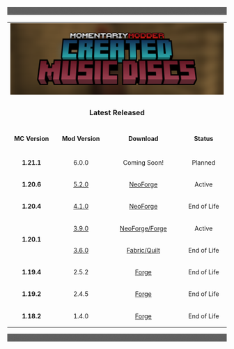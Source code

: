 <p><img src="https://raw.githubusercontent.com/MomentariyModder/branding/main/sites/site/line.png" alt="" /></p>
<table><tbody>
    <tr>
        <td colspan="5"><img src="https://raw.githubusercontent.com/MomentariyModder/branding/main/sites/projects-banner/cmd.png" width="100%"></td>
    </tr>
    <tr>
        <td colspan="5"><h3 align="center">Latest Released</h3></td>
    </tr>
    <tr>
        <td><h4 align="center">MC Version</h4></td>
        <td><h4 align="center">Mod Version</h4></td>
        <td colspan="2"><h4 align="center">Download</h4></td>
		<td><h4 align="center">Status</h4></td>
    </tr>
	<tr>
        <td><p align="center"><b>1.21.1</b></p></td>
        <td><p align="center">6.0.0</p></td>
        <td colspan="2"><p align="center">Coming Soon!</p></td>
        <td><p align="center">Planned</p></td>
    </tr>
	<tr>
        <td><p align="center"><b>1.20.6</b></p></td>
        <td><p align="center"><a href="https://momentariymodder.xyz/blog/cmd-3.9.0-5.2.0">5.2.0</a></p></td>
        <td colspan="2"><p align="center"><a href="https://github.com/MomentariyModder/release/blob/main/supported/created_music_discs/neoforge/1.20.6/%5BNeoForge%201.20.6%5DCreated%20Music%20Discs%5B5.2.0%5D.jar">NeoForge</a></p></td>
        <td><p align="center">Active</p></td>
    </tr>
	<tr>
        <td><p align="center"><b>1.20.4</b></p></td>
        <td><p align="center"><a href="https://momentariymodder.xyz/blog/cmd-3.7.0-4.1.0">4.1.0</a></p></td>
        <td colspan="2"><p align="center"><a href="https://github.com/MomentariyModder/release/blob/main/supported/created_music_discs/neoforge/1.20.4/%5BNeoForge%201.20.4%5DCreated%20Music%20Discs%5B4.1.0%5D.jar">NeoForge</a></p></td>
        <td><p align="center">End of Life</p></td>
    </tr>
    <tr>
        <td rowspan="2"><p align="center"><b>1.20.1</b></p></td>
        <td><p align="center"><a href="https://momentariymodder.xyz/blog/cmd-3.9.0-5.2.0">3.9.0</a></p></td>
        <td colspan="2"><p align="center"><a href="https://github.com/MomentariyModder/release/blob/main/supported/created_music_discs/forge/1.20.1/%5BNeoLexForge%201.20.1%5DCreated%20Music%20Discs%5B3.9.0%5D.jar">NeoForge/Forge</a></p></td>
        <td><p align="center">Active</p></td>
    </tr>
	<tr>
        <td><p align="center"><a href="https://momentariymodder.xyz/blog/cmd-3.6.0">3.6.0</a></p></td>
        <td colspan="2"><p align="center"><a href="https://github.com/MomentariyModder/release/blob/main/supported/created_music_discs/fabric/1.20.1/%5BFabricQuilt%201.20.1%5DCreated%20Music%20Discs%5B3.6.0%5D.jar">Fabric/Quilt</a></p></td>
		<td><p align="center">End of Life</p></td>
    </tr>
    <tr>
        <td><p align="center"><b>1.19.4</b></p></td>
        <td><p align="center">2.5.2</p></td>
        <td colspan="2"><p align="center"><a href="https://github.com/MomentariyModder/release/blob/main/supported/created_music_discs/forge/1.19.4/%5B1.19.4%5DCreated%20Music%20Discs%5B2.5.2%5D.jar">Forge</a></p></td>
		<td><p align="center">End of Life</p></td>
    </tr>
    <tr>
        <td><p align="center"><b>1.19.2</b></p></td>
        <td><p align="center">2.4.5</p></td>
        <td colspan="2"><p align="center"><a href="https://github.com/MomentariyModder/release/blob/main/supported/created_music_discs/forge/1.19.2/%5B1.19.2%5DCreated%20Music%20Discs%5B2.4.5%5D.jar">Forge</a></p></td>
		<td><p align="center">End of Life</p></td>
    </tr>
    <tr>
        <td><p align="center"><b>1.18.2</b></p></td>
        <td><p align="center">1.4.0</p></td>
        <td colspan="2"><p align="center"><a href="https://github.com/MomentariyModder/release/blob/main/supported/created_music_discs/forge/1.18.2/%5B1.18.2%5DCreated%20Music%20Discs%5B1.4.0%5D.jar">Forge</a></p></td>
		<td><p align="center">End of Life</p></td>
    </tr></tbody>
</table>
<p><img src="https://raw.githubusercontent.com/MomentariyModder/branding/main/sites/site/line.png" alt="" /></p>